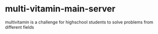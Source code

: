# multi-vitamin-main-server
multivitamin is a challenge for highschool students to solve problems from different fields 

